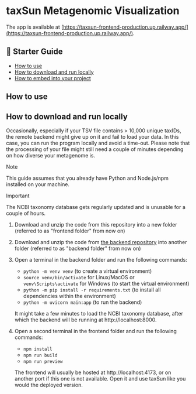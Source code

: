 # taxSun Metagenomic Visualization

The app is available at [https://taxsun-frontend-production.up.railway.app/](https://taxsun-frontend-production.up.railway.app/).

## 📃 Starter Guide

- [How to use](#how-to-use)
- [How to download and run locally](#how-to-download-and-run-locally)
- [How to embed into your project](#how-to-embed-into-your-project)

## How to use

## How to download and run locally

Occasionally, especially if your TSV file contains > 10,000 unique taxIDs, the remote backend might give up on it and fail to load your data. In this case, you can run the program locally and avoid a time-out. Please note that the processing of your file might still need a couple of minutes depending on how diverse your metagenome is.

> [!NOTE]
> This guide assumes that you already have Python and Node.js/npm installed on your machine.

> [!IMPORTANT]
> The NCBI taxonomy database gets regularly updated and is unusable for a couple of hours.

1. Download and unzip the code from this repository into a new folder (referred to as "frontend folder" from now on)
2. Download and unzip the code from [the backend repository](https://github.com/aralids/taxSun-fastAPI-backend) into another folder (referred to as "backend folder" from now on)

3. Open a terminal in the backend folder and run the following commands:
   - `python -m venv venv` (to create a virtual environment)
   - `source venv/bin/activate` for Linux/MacOS or `venv\Scripts\activate` for Windows (to start the virtual environment)
   - `python -m pip install -r requirements.txt` (to install all dependencies within the environment)
   - `python -m uvicorn main:app` (to run the backend)
   
   It might take a few minutes to load the NCBI taxonomy database, after which the backend will be running at http://localhost:8000.

4. Open a second terminal in the frontend folder and run the following commands:
   - `npm install`
   - `npm run build`
   - `npm run preview`
     
   The frontend will usually be hosted at http://localhost:4173, or on another port if this one is not available. Open it and use taxSun like you would the deployed version.

